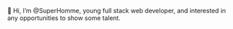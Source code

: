 👋 Hi, I’m @SuperHomme, young full stack web developer, and interested in any opportunities to show some talent.

<!---
SuperHomme/SuperHomme is a ✨ special ✨ repository because its `README.md` (this file) appears on your GitHub profile.
You can click the Preview link to take a look at your changes.
--->
